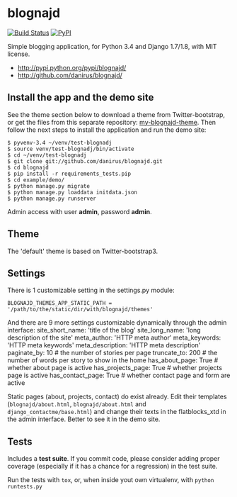 # blognajd

[![Build Status](https://travis-ci.org/danirus/blognajd.png)](https://travis-ci.org/danirus/blognajd) [![PyPI](https://badge.fury.io/py/blognajd.png)](https://badge.fury.io/py/blognajd)

Simple blogging application, for Python 3.4 and Django 1.7/1.8, with MIT license.

* http://pypi.python.org/pypi/blognajd/
* http://github.com/danirus/blognajd/


## Install the app and the demo site

See the theme section below to download a theme from Twitter-bootstrap, or get the files from this separate repository: [my-blognajd-theme](https://github.com/danirus/my-blognajd-theme). Then follow the next steps to install the application and run the demo site:

    $ pyvenv-3.4 ~/venv/test-blognadj
    $ source venv/test-blognadj/bin/activate
    $ cd ~/venv/test-blognadj
    $ git clone git://github.com/danirus/blognajd.git
    $ cd blognajd
    $ pip install -r requirements_tests.pip
    $ cd example/demo/
    $ python manage.py migrate
    $ python manage.py loaddata initdata.json
    $ python manage.py runserver

Admin access with user **admin**, password **admin**.


## Theme

The 'default' theme is based on Twitter-bootstrap3.

## Settings

There is 1 customizable setting in the settings.py module:

    BLOGNAJD_THEMES_APP_STATIC_PATH = '/path/to/the/static/dir/with/blognajd/themes'

And there are 9 more settings customizable dynamically through the admin interface:
    site_short_name: 'title of the blog'
    site_long_name: 'long description of the site'
    meta_author: 'HTTP meta author'
    meta_keywords: 'HTTP meta keywords'
    meta_description: 'HTTP meta description'
    paginate_by: 10  # the number of stories per page
    truncate_to: 200  # the number of words per story to show in the home
    has_about_page: True  # whether about page is active
    has_projects_page: True  # whether projects page is active
    has_contact_page: True  # whether contact page and form are active

Static pages (about, projects, contact) do exist already. Edit their templates (`blognajd/about.html`, `blognajd/about.html` and `django_contactme/base.html`) and change their texts in the flatblocks_xtd in the admin interface. Better to see it in the demo site.


## Tests

Includes a **test suite**. If you commit code, please consider adding proper coverage (especially if it has a chance for a regression) in the test suite.

Run the tests with ``tox``, or, when inside yout own virtualenv, with ``python runtests.py``
